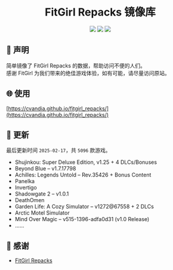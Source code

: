 ﻿<div align="center">

# FitGirl Repacks 镜像库

![](https://count.getloli.com/get/@fitgirl_repacks?theme=booru-lewd)
![](https://img.shields.io/badge/ci-passing-brightgreen.svg?logo=github) ![](https://img.shields.io/badge/license-MIT-brightgreen.svg)

</div>

## 📜 声明
简单镜像了 FitGirl Repacks 的数据，帮助访问不便的人们。  
感谢 FitGirl 为我们带来的绝佳游戏体验，如有可能，请尽量访问原站。

## 🌐 使用
[https://cvandia.github.io/fitgirl_repacks/](https://cvandia.github.io/fitgirl_repacks/)

## 🔄 更新
最后更新时间 `2025-02-17`，共 `5096` 款游戏。
- Shujinkou: Super Deluxe Edition, v1.25 + 4 DLCs/Bonuses
- Beyond Blue – v1.7.17798
- Achilles: Legends Untold – Rev.35426 + Bonus Content
- Panelka
- Invertigo
- Shadowgate 2 – v1.0.1
- DeathOmen
- Garden Life: A Cozy Simulator – v1272@67558 + 2 DLCs
- Arctic Motel Simulator
- Mind Over Magic – v515-1396-adfa0d31 (v1.0 Release)
- ……

## 🙏 感谢
- [FitGirl Repacks](https://fitgirl-repacks.site/)
